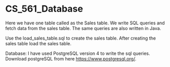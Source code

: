 # CS_561_Database
Here we have one table called as the Sales table. We write SQL queries and fetch data from the sales table. The same queries are also written in Java.

Use the load_sales_table.sql to create the sales table. After creating the sales table load the sales table.

Database: I have used PostgreSQL version 4 to write the sql queries. Download postgreSQL from here https://www.postgresql.org/.

